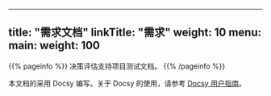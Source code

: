 
---
title: "需求文档"
linkTitle: "需求"
weight: 10
menu:
  main:
    weight: 100
---

{{% pageinfo %}}
决策评估支持项目测试文档。
{{% /pageinfo %}}

本文档的采用 Docsy 编写。关于 Docsy 的使用，请参考 [Docsy 用户指南](https://docsy.dev/docs/)。


